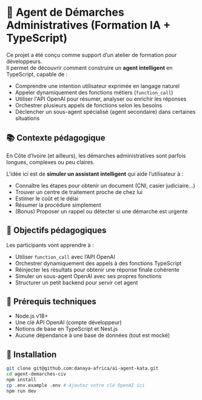 # 🤖 Agent de Démarches Administratives (Formation IA + TypeScript)

Ce projet a été conçu comme support d’un atelier de formation pour développeurs.  
Il permet de découvrir comment construire un **agent intelligent** en TypeScript, capable de :

- Comprendre une intention utilisateur exprimée en langage naturel
- Appeler dynamiquement des fonctions métiers (`function_call`)
- Utiliser l'API OpenAI pour résumer, analyser ou enrichir les réponses
- Orchestrer plusieurs appels de fonctions selon les besoins
- Déclencher un sous-agent spécialisé (agent secondaire) dans certaines situations

## 📚 Contexte pédagogique

En Côte d’Ivoire (et ailleurs), les démarches administratives sont parfois longues, complexes ou peu claires.

L’idée ici est de **simuler un assistant intelligent** qui aide l’utilisateur à :

- Connaître les étapes pour obtenir un document (CNI, casier judiciaire…)
- Trouver un centre de traitement proche de chez lui
- Estimer le coût et le délai
- Résumer la procédure simplement
- (Bonus) Proposer un rappel ou détecter si une démarche est urgente

## 🎯 Objectifs pédagogiques

Les participants vont apprendre à :

- Utiliser `function_call` avec l’API OpenAI
- Orchestrer dynamiquement des appels à des fonctions TypeScript
- Réinjecter les résultats pour obtenir une réponse finale cohérente
- Simuler un sous-agent OpenAI avec ses propres fonctions
- Structurer un petit backend pour servir cet agent

## 🧰 Prérequis techniques

- Node.js v18+
- Une clé API OpenAI (compte développeur)
- Notions de base en TypeScript et Nest.js
- Aucune dépendance à une base de données (tout est mocké)


## 🚀 Installation

```bash
git clone git@github.com:danaya-africa/ai-agent-kata.git
cd agent-demarches-civ
npm install
cp .env.example .env # Ajoutez votre clé OpenAI ici
npm run dev
